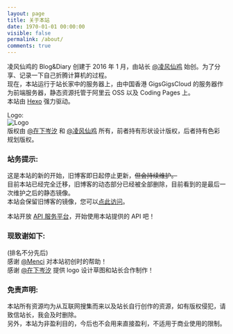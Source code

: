 ```yaml
---
layout: page
title: 关于本站
date: 1970-01-01 00:00:00
visible: false
permalink: /about/
comments: true
---
```

凌风仙鸡的 Blog&Diary 创建于 2016 年 1 月，由站长 [@凌风仙鸡](/README/) 始创。为了分享、记录一下自己折腾计算机的过程。  
现在，本站运行于站长家中的服务器上，由中国香港 GigsGigsCloud 的服务器作为前端服务器，静态资源托管于阿里云 OSS 以及 Coding Pages 上。  
本站由 [Hexo](https://hexo.io/) 强力驱动。

Logo:   
![Logo](https://static.chickger.pw/images/logo.png)  
版权由 [@在下岑汐](https://weibo.com/u/6347536635) 和 [@凌风仙鸡](/README/) 所有，前者持有形状设计版权，后者持有色彩规划版权。
### 站务提示:
这是本站的新的开始，旧博客即日起停止更新，~~但会持续维护。~~  
目前本站已经完全迁移，旧博客的动态部分已经被全部删除，目前看到的是最后一次维护之后的静态镜像。  
本站会保留旧博客的镜像，您可以[点此访问](https://blog.chickger.pw)。

本站开放 [API 服务平台](https://imvictor.tech/our-apis/)，开始使用本站提供的 API 吧！
### 现致谢如下:
(排名不分先后)   
感谢 [@Menci](https://men.ci/) 对本站初创时的帮助！  
感谢 [@在下岑汐](https://weibo.com/u/6347536635) 提供 logo 设计草图和站长合作制作！  

### 免责声明:
本站所有资源均为从互联网搜集而来以及站长自行创作的资源，如有版权侵犯，请致信站长，我会及时删除。  
另外，本站为非盈利目的，今后也不会用来直接盈利，不适用于商业使用的限制。